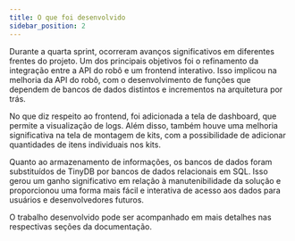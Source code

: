 ```yaml
---
title: O que foi desenvolvido
sidebar_position: 2
---
```


Durante a quarta sprint, ocorreram avanços significativos em diferentes frentes do projeto. Um dos principais objetivos foi o refinamento da integração entre a API do robô e um frontend interativo. Isso implicou na melhoria da API do robô, com o desenvolvimento de funções que dependem de bancos de dados distintos e incrementos na arquitetura por trás.

No que diz respeito ao frontend, foi adicionada a tela de dashboard, que permite a visualização de logs. Além disso, também houve uma melhoria significativa na tela de montagem de kits, com a possibilidade de adicionar quantidades de itens individuais nos kits.

Quanto ao armazenamento de informações, os bancos de dados foram substituídos de TinyDB por bancos de dados relacionais em SQL. Isso gerou um ganho significativo em relação à manutenibilidade da solução e proporcionou uma forma mais fácil e interativa de acesso aos dados para usuários e desenvolvedores futuros.

O trabalho desenvolvido pode ser acompanhado em mais detalhes nas respectivas seções da documentação.